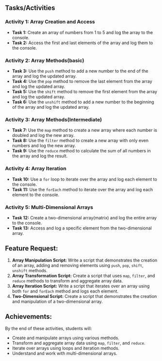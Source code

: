 ## Tasks/Activities
### Activity 1: Array Creation and Access
- **Task 1:** Create an array of numbers from 1 to 5 and log the array to the console.
- **Task 2:** Access the first and last elements of the array and log them to the console.

### Activity 2: Array Methods(basic)
- **Task 3:** Use the `push` method to add a new number to the end of the array and log the updated array.
- **Task 4:** Use the `pop` method to remove the last element from the array and log the updated array.
- **Task 5:** Use the `shift` method to remove the first element from the array and log the updated array.
- **Task 6:** Use the `unshift` method to add a new number to the beginning of the array and log the updated array.

### Activity 3: Array Methods(Intermediate)
- **Task 7:** Use the `map` method to create a new array where each number is doubled and log the new array.
- **Task 8:** Use the `filter` method to create a new array with only even numbers and log the new array.
- **Task 9:** Use the `reduce` method to calculate the sum of all numbers in the array and log the result.

### Activity 4: Array Iteration
- **Task 10:** Use a `for` loop to iterate over the array and log each element to the console.
- **Task 11:** Use the `forEach` method to iterate over the array and log each element to the console.

### Activity 5: Multi-Dimensional Arrays
- **Task 12:** Create a two-dimensional array(matrix) and log the entire array to the console.
- **Task 13:** Access and log a specific element from the two-dimensional array.

## Feature Request: 
1. **Array Manipulation Script:** Write a script that demonstrates the creation of an array, adding and removing elements using `push`, `pop`, `shift`, `unshift` methods.
2. **Array Transformation Script:** Create a script that uses `map`, `filter`, and `reduce` methods to transform and aggregate array data.
3. **Array Iteration Script:** Write a script that iterates over an array using both `for` and `forEach` method and logs each element.
4. **Two-Dimensional Script:** Create a script that demonstrates the creation and manipulation of a two-dimensional array.

## Achievements:
By the end of these activities, students will:
- Create and manipulate arrays using various methods.
- Transform and aggregate array data using `map`, `filter`, and `reduce`.
- Iterate over arrays using loops and iteration methods.
- Understand and work with multi-dimensional arrays.
